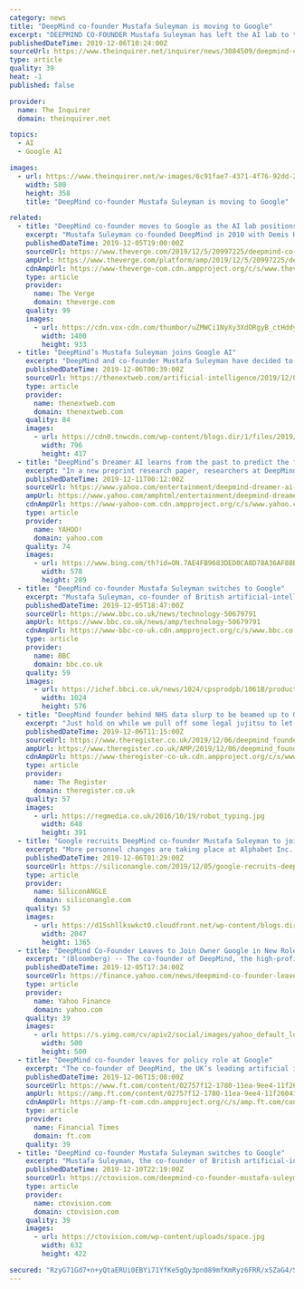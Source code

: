 ```yaml
---
category: news
title: "DeepMind co-founder Mustafa Suleyman is moving to Google"
excerpt: "DEEPMIND CO-FOUNDER Mustafa Suleyman has left the AI lab to take a role at its parent company Google. Suleyman announced over the summer that he was taking open-ended leave from DeepMind, fuelling speculation of a rift. However, he has emerged, seemingly ..."
publishedDateTime: 2019-12-06T10:24:00Z
sourceUrl: https://www.theinquirer.net/inquirer/news/3084509/deepmind-co-founder-mustafa-suleyman-moves-google
type: article
quality: 39
heat: -1
published: false

provider:
  name: The Inquirer
  domain: theinquirer.net

topics:
  - AI
  - Google AI

images:
  - url: https://www.theinquirer.net/w-images/6c91fae7-4371-4f76-92dd-23ae21754fd1/2/suleyman-580x358.jpg
    width: 580
    height: 358
    title: "DeepMind co-founder Mustafa Suleyman is moving to Google"

related:
  - title: "DeepMind co-founder moves to Google as the AI lab positions itself for the future"
    excerpt: "Mustafa Suleyman co-founded DeepMind in 2010 with Demis Hassabis and Shane Legg. Photo by John Phillips/Getty Images for TechCrunch The personnel changes at Alphabet continue, this time with Mustafa Suleyman — one of the three co-founders of the company ..."
    publishedDateTime: 2019-12-05T19:00:00Z
    sourceUrl: https://www.theverge.com/2019/12/5/20997225/deepmind-co-founder-mustafa-suleyman-google-ai
    ampUrl: https://www.theverge.com/platform/amp/2019/12/5/20997225/deepmind-co-founder-mustafa-suleyman-google-ai
    cdnAmpUrl: https://www-theverge-com.cdn.ampproject.org/c/s/www.theverge.com/platform/amp/2019/12/5/20997225/deepmind-co-founder-mustafa-suleyman-google-ai
    type: article
    provider:
      name: The Verge
      domain: theverge.com
    quality: 99
    images:
      - url: https://cdn.vox-cdn.com/thumbor/uZMWCi1NyXy3XdORgyB_ctHddyk=/0x0:5760x3840/1400x933/filters:focal(2420x1460:3340x2380):no_upscale()/cdn.vox-cdn.com/uploads/chorus_image/image/65834351/627782606.jpg.0.jpg
        width: 1400
        height: 933
  - title: "DeepMind’s Mustafa Suleyman joins Google AI"
    excerpt: "DeepMind and co-founder Mustafa Suleyman have decided to go their separate ways. Earlier this year there were disputed reports the two were arguing, some even suggested he’d been placed on leave. But now it seems he’s actually left the UK-based enterprise."
    publishedDateTime: 2019-12-06T00:39:00Z
    sourceUrl: https://thenextweb.com/artificial-intelligence/2019/12/06/deepminds-mustafa-suleyman-joins-google-ai/
    type: article
    provider:
      name: thenextweb.com
      domain: thenextweb.com
    quality: 84
    images:
      - url: https://cdn0.tnwcdn.com/wp-content/blogs.dir/1/files/2019/10/google-796x417-796x417.jpg
        width: 796
        height: 417
  - title: "DeepMind’s Dreamer AI learns from the past to predict the future"
    excerpt: "In a new preprint research paper, researchers at DeepMind and Google propose Dreamer, an algorithm that learns to predict outcomes from experience. Read More"
    publishedDateTime: 2019-12-11T00:12:00Z
    sourceUrl: https://www.yahoo.com/entertainment/deepmind-dreamer-ai-learns-past-173039091.html
    ampUrl: https://www.yahoo.com/amphtml/entertainment/deepmind-dreamer-ai-learns-past-173039091.html
    cdnAmpUrl: https://www-yahoo-com.cdn.ampproject.org/c/s/www.yahoo.com/amphtml/entertainment/deepmind-dreamer-ai-learns-past-173039091.html
    type: article
    provider:
      name: YAHOO!
      domain: yahoo.com
    quality: 74
    images:
      - url: https://www.bing.com/th?id=ON.7AE4FB9683DED0CA8D78A36AF88B83C5
        width: 578
        height: 289
  - title: "DeepMind co-founder Mustafa Suleyman switches to Google"
    excerpt: "Mustafa Suleyman, co-founder of British artificial-intelligence firm DeepMind, has announced that he is joining Google. He had previously said he was taking time off from DeepMind. Mr Suleyman helped develop Streams, a controversial health app which ..."
    publishedDateTime: 2019-12-05T18:47:00Z
    sourceUrl: https://www.bbc.co.uk/news/technology-50679791
    ampUrl: https://www.bbc.co.uk/news/amp/technology-50679791
    cdnAmpUrl: https://www-bbc-co-uk.cdn.ampproject.org/c/s/www.bbc.co.uk/news/amp/technology-50679791
    type: article
    provider:
      name: BBC
      domain: bbc.co.uk
    quality: 59
    images:
      - url: https://ichef.bbci.co.uk/news/1024/cpsprodpb/1061B/production/_108399076_gettyimages-627782606.jpg
        width: 1024
        height: 576
  - title: "DeepMind founder behind NHS data slurp to be beamed up to Google mothership"
    excerpt: "Just hold on while we pull off some legal jujitsu to let MI5 off the hook... Mustafa Suleyman, one of the founders of DeepMind, is to join Google's applied AI division. In August, Suleyman took \"some personal time for a break to recharge\" but promised he ..."
    publishedDateTime: 2019-12-06T11:15:00Z
    sourceUrl: https://www.theregister.co.uk/2019/12/06/deepmind_founder_shifts_to_google/
    ampUrl: https://www.theregister.co.uk/AMP/2019/12/06/deepmind_founder_shifts_to_google/
    cdnAmpUrl: https://www-theregister-co-uk.cdn.ampproject.org/c/s/www.theregister.co.uk/AMP/2019/12/06/deepmind_founder_shifts_to_google/
    type: article
    provider:
      name: The Register
      domain: theregister.co.uk
    quality: 57
    images:
      - url: https://regmedia.co.uk/2016/10/19/robot_typing.jpg
        width: 648
        height: 391
  - title: "Google recruits DeepMind co-founder Mustafa Suleyman to join its AI team"
    excerpt: "More personnel changes are taking place at Alphabet Inc., with DeepMind Technologies Ltd co-founder Mustafa Suleyman moving upstairs to work with Google LLC’s artificial intelligence team. Suleyman (pictured) made the announcement today on Twitter ..."
    publishedDateTime: 2019-12-06T01:29:00Z
    sourceUrl: https://siliconangle.com/2019/12/05/google-recruits-deepmind-co-founder-mustafa-suleyman-join-ai-team/
    type: article
    provider:
      name: SiliconANGLE
      domain: siliconangle.com
    quality: 53
    images:
      - url: https://d15shllkswkct0.cloudfront.net/wp-content/blogs.dir/1/files/2019/12/43130477915_03e0eb06ca_k.jpg
        width: 2047
        height: 1365
  - title: "DeepMind Co-Founder Leaves to Join Owner Google in New Role"
    excerpt: "(Bloomberg) -- The co-founder of DeepMind, the high-profile artificial intelligence lab, is set to move to the U.S. to take up a role at parent company Google. Mustafa Suleyman, who ran DeepMind’s “applied” division, was placed on leave in August ..."
    publishedDateTime: 2019-12-05T17:34:00Z
    sourceUrl: https://finance.yahoo.com/news/deepmind-co-founder-leaves-join-170000178.html
    type: article
    provider:
      name: Yahoo Finance
      domain: yahoo.com
    quality: 39
    images:
      - url: https://s.yimg.com/cv/apiv2/social/images/yahoo_default_logo.png
        width: 500
        height: 500
  - title: "DeepMind co-founder leaves for policy role at Google"
    excerpt: "The co-founder of DeepMind, the UK’s leading artificial intelligence company, is leaving to take up a role at sister company Google in the US. Mustafa Suleyman, 35, founded DeepMind with Demis Hassabis and Shane Legg in 2010 but has been on leave from ..."
    publishedDateTime: 2019-12-06T15:08:00Z
    sourceUrl: https://www.ft.com/content/02757f12-1780-11ea-9ee4-11f260415385
    ampUrl: https://amp.ft.com/content/02757f12-1780-11ea-9ee4-11f260415385
    cdnAmpUrl: https://amp-ft-com.cdn.ampproject.org/c/s/amp.ft.com/content/02757f12-1780-11ea-9ee4-11f260415385
    type: article
    provider:
      name: Financial Times
      domain: ft.com
    quality: 39
  - title: "DeepMind co-founder Mustafa Suleyman switches to Google"
    excerpt: "Mustafa Suleyman, the co-founder of British artificial-intelligence firm DeepMind, has announced that he is joining Google. He had previously said he was taking time off from DeepMind. Mr. Suleyman helped develop Streams, a controversial health app which ..."
    publishedDateTime: 2019-12-10T22:19:00Z
    sourceUrl: https://ctovision.com/deepmind-co-founder-mustafa-suleyman-switches-to-google/
    type: article
    provider:
      name: ctovision.com
      domain: ctovision.com
    quality: 39
    images:
      - url: https://ctovision.com/wp-content/uploads/space.jpg
        width: 632
        height: 422

secured: "RzyG71Gd7+n+yQtaERUi0EBYi71YfKe5gQy3pn089mfKmRyz6FRR/xSZaG4/St3JzSstotq4UbpxQvTRVzhTICttTypYAJzjts+zHGAi18rpiIAaeijpxh5ettSLXCe0TmEaeVOUvMGVmZ1+vGyLSDOCc8pmfKsBplcMYdszCznU+RrQLREHSEajCjK6ZymS8s+DeukhneyzrUbxLrWaBi0yzX3t9l79vH3GxcjGo+lLmu6NOHLXvU9tNvnzUMo4MooJMU8JIp2Wl2pyLAtavA==;WqVjtfztcoHg2wOQbKuRoQ=="
---
```


